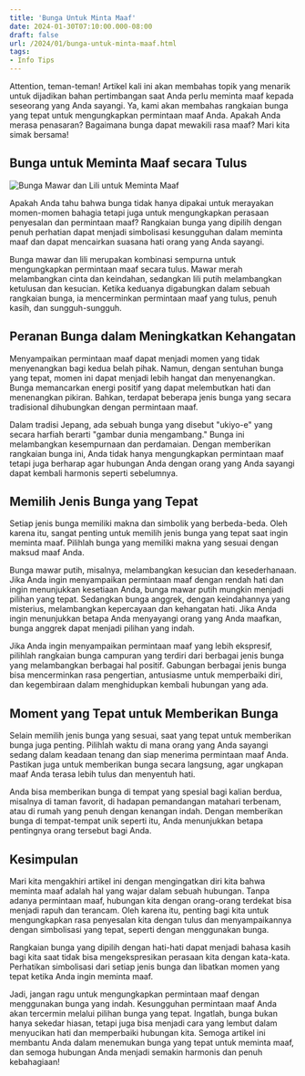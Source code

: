 ```yaml
---
title: 'Bunga Untuk Minta Maaf'
date: 2024-01-30T07:10:00.000-08:00
draft: false
url: /2024/01/bunga-untuk-minta-maaf.html
tags: 
- Info Tips
---
```


Attention, teman-teman! Artikel kali ini akan membahas topik yang menarik untuk dijadikan bahan pertimbangan saat Anda perlu meminta maaf kepada seseorang yang Anda sayangi. Ya, kami akan membahas rangkaian bunga yang tepat untuk mengungkapkan permintaan maaf Anda. Apakah Anda merasa penasaran? Bagaimana bunga dapat mewakili rasa maaf? Mari kita simak bersama!

Bunga untuk Meminta Maaf secara Tulus
-------------------------------------

![Bunga Mawar dan Lili untuk Meminta Maaf](https://www.twsflorist.co.id/wp-content/uploads/2020/01/Bunga-Mawar-dan-Lili-Untuk-Meminta-Maaf-Pada-Pacar-atau-Istri.jpg)

Apakah Anda tahu bahwa bunga tidak hanya dipakai untuk merayakan momen-momen bahagia tetapi juga untuk mengungkapkan perasaan penyesalan dan permintaan maaf? Rangkaian bunga yang dipilih dengan penuh perhatian dapat menjadi simbolisasi kesungguhan dalam meminta maaf dan dapat mencairkan suasana hati orang yang Anda sayangi.

Bunga mawar dan lili merupakan kombinasi sempurna untuk mengungkapkan permintaan maaf secara tulus. Mawar merah melambangkan cinta dan keindahan, sedangkan lili putih melambangkan ketulusan dan kesucian. Ketika keduanya digabungkan dalam sebuah rangkaian bunga, ia mencerminkan permintaan maaf yang tulus, penuh kasih, dan sungguh-sungguh.

Peranan Bunga dalam Meningkatkan Kehangatan
-------------------------------------------

Menyampaikan permintaan maaf dapat menjadi momen yang tidak menyenangkan bagi kedua belah pihak. Namun, dengan sentuhan bunga yang tepat, momen ini dapat menjadi lebih hangat dan menyenangkan. Bunga memancarkan energi positif yang dapat melembutkan hati dan menenangkan pikiran. Bahkan, terdapat beberapa jenis bunga yang secara tradisional dihubungkan dengan permintaan maaf.

Dalam tradisi Jepang, ada sebuah bunga yang disebut "ukiyo-e" yang secara harfiah berarti "gambar dunia mengambang." Bunga ini melambangkan kesempurnaan dan perdamaian. Dengan memberikan rangkaian bunga ini, Anda tidak hanya mengungkapkan permintaan maaf tetapi juga berharap agar hubungan Anda dengan orang yang Anda sayangi dapat kembali harmonis seperti sebelumnya.

Memilih Jenis Bunga yang Tepat
------------------------------

Setiap jenis bunga memiliki makna dan simbolik yang berbeda-beda. Oleh karena itu, sangat penting untuk memilih jenis bunga yang tepat saat ingin meminta maaf. Pilihlah bunga yang memiliki makna yang sesuai dengan maksud maaf Anda.

Bunga mawar putih, misalnya, melambangkan kesucian dan kesederhanaan. Jika Anda ingin menyampaikan permintaan maaf dengan rendah hati dan ingin menunjukkan kesetiaan Anda, bunga mawar putih mungkin menjadi pilihan yang tepat. Sedangkan bunga anggrek, dengan keindahannya yang misterius, melambangkan kepercayaan dan kehangatan hati. Jika Anda ingin menunjukkan betapa Anda menyayangi orang yang Anda maafkan, bunga anggrek dapat menjadi pilihan yang indah.

Jika Anda ingin menyampaikan permintaan maaf yang lebih ekspresif, pilihlah rangkaian bunga campuran yang terdiri dari berbagai jenis bunga yang melambangkan berbagai hal positif. Gabungan berbagai jenis bunga bisa mencerminkan rasa pengertian, antusiasme untuk memperbaiki diri, dan kegembiraan dalam menghidupkan kembali hubungan yang ada.

Moment yang Tepat untuk Memberikan Bunga
----------------------------------------

Selain memilih jenis bunga yang sesuai, saat yang tepat untuk memberikan bunga juga penting. Pilihlah waktu di mana orang yang Anda sayangi sedang dalam keadaan tenang dan siap menerima permintaan maaf Anda. Pastikan juga untuk memberikan bunga secara langsung, agar ungkapan maaf Anda terasa lebih tulus dan menyentuh hati.

Anda bisa memberikan bunga di tempat yang spesial bagi kalian berdua, misalnya di taman favorit, di hadapan pemandangan matahari terbenam, atau di rumah yang penuh dengan kenangan indah. Dengan memberikan bunga di tempat-tempat unik seperti itu, Anda menunjukkan betapa pentingnya orang tersebut bagi Anda.

Kesimpulan
----------

Mari kita mengakhiri artikel ini dengan mengingatkan diri kita bahwa meminta maaf adalah hal yang wajar dalam sebuah hubungan. Tanpa adanya permintaan maaf, hubungan kita dengan orang-orang terdekat bisa menjadi rapuh dan terancam. Oleh karena itu, penting bagi kita untuk mengungkapkan rasa penyesalan kita dengan tulus dan menyampaikannya dengan simbolisasi yang tepat, seperti dengan menggunakan bunga.

Rangkaian bunga yang dipilih dengan hati-hati dapat menjadi bahasa kasih bagi kita saat tidak bisa mengekspresikan perasaan kita dengan kata-kata. Perhatikan simbolisasi dari setiap jenis bunga dan libatkan momen yang tepat ketika Anda ingin meminta maaf.

Jadi, jangan ragu untuk mengungkapkan permintaan maaf dengan menggunakan bunga yang indah. Kesungguhan permintaan maaf Anda akan tercermin melalui pilihan bunga yang tepat. Ingatlah, bunga bukan hanya sekedar hiasan, tetapi juga bisa menjadi cara yang lembut dalam menyucikan hati dan memperbaiki hubungan kita. Semoga artikel ini membantu Anda dalam menemukan bunga yang tepat untuk meminta maaf, dan semoga hubungan Anda menjadi semakin harmonis dan penuh kebahagiaan!